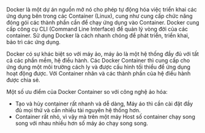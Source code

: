 Docker là một dự án nguồn mở nó cho phép tự động hóa việc triển khai các ứng dụng bên trong các Container (Linux), cung như cung cấp chức năng đóng gói các thành phần cần để chạy ứng dụng vào Container. Docker cung cấp công cụ CLI (Command Line Interface) để quản lý vòng đời của các container. Sử dụng Docker là cách nhanh chóng để phát triển, triển khai, bảo trì các ứng dụng.

Docker có sự khác biệt so với máy ảo, máy ảo là một hệ thống đầy đủ với tất cả các phần mềm, hệ điều hành. Các Docker Container thì cung cấp cho ứng dụng một môi trường cách ly và được cấu hình tối thiểu để ứng dụng hoạt động được. Với Container nhân và các thành phần của hệ điều hành được chia sẻ.

Một số ưu điểm của Docker Container so với công nghệ ảo hóa:

 - Tạo và hủy container rất nhanh và dễ dàng, Máy áo thì cần cài đặt đầy đủ mọi thứ và cần nhiều tài nguyên hệ thống hơn.
 - Container rất nhỏ, vì vậy mà trên một máy Host số container chạy song song với nhau nhiều hơn số máy áo chạy song song.